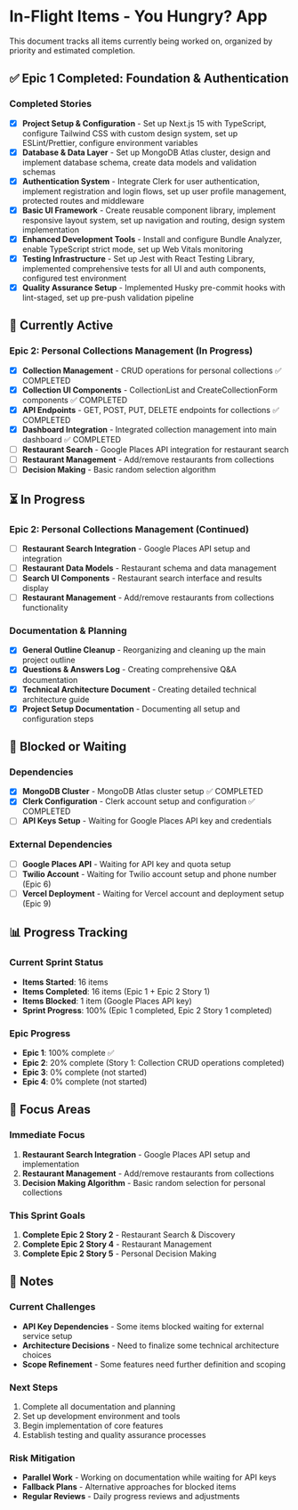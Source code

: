 # In-Flight Items - You Hungry? App

This document tracks all items currently being worked on, organized by priority and estimated completion.

## ✅ Epic 1 Completed: Foundation & Authentication

### Completed Stories

- [x] **Project Setup & Configuration** - Set up Next.js 15 with TypeScript, configure Tailwind CSS with custom design system, set up ESLint/Prettier, configure environment variables
- [x] **Database & Data Layer** - Set up MongoDB Atlas cluster, design and implement database schema, create data models and validation schemas
- [x] **Authentication System** - Integrate Clerk for user authentication, implement registration and login flows, set up user profile management, protected routes and middleware
- [x] **Basic UI Framework** - Create reusable component library, implement responsive layout system, set up navigation and routing, design system implementation
- [x] **Enhanced Development Tools** - Install and configure Bundle Analyzer, enable TypeScript strict mode, set up Web Vitals monitoring
- [x] **Testing Infrastructure** - Set up Jest with React Testing Library, implemented comprehensive tests for all UI and auth components, configured test environment
- [x] **Quality Assurance Setup** - Implemented Husky pre-commit hooks with lint-staged, set up pre-push validation pipeline

## 🚀 Currently Active

### Epic 2: Personal Collections Management (In Progress)

- [x] **Collection Management** - CRUD operations for personal collections ✅ COMPLETED
- [x] **Collection UI Components** - CollectionList and CreateCollectionForm components ✅ COMPLETED
- [x] **API Endpoints** - GET, POST, PUT, DELETE endpoints for collections ✅ COMPLETED
- [x] **Dashboard Integration** - Integrated collection management into main dashboard ✅ COMPLETED
- [ ] **Restaurant Search** - Google Places API integration for restaurant search
- [ ] **Restaurant Management** - Add/remove restaurants from collections
- [ ] **Decision Making** - Basic random selection algorithm

## ⏳ In Progress

### Epic 2: Personal Collections Management (Continued)

- [ ] **Restaurant Search Integration** - Google Places API setup and integration
- [ ] **Restaurant Data Models** - Restaurant schema and data management
- [ ] **Search UI Components** - Restaurant search interface and results display
- [ ] **Restaurant Management** - Add/remove restaurants from collections functionality

### Documentation & Planning

- [x] **General Outline Cleanup** - Reorganizing and cleaning up the main project outline
- [x] **Questions & Answers Log** - Creating comprehensive Q&A documentation
- [x] **Technical Architecture Document** - Creating detailed technical architecture guide
- [x] **Project Setup Documentation** - Documenting all setup and configuration steps

## 🔄 Blocked or Waiting

### Dependencies

- [x] **MongoDB Cluster** - MongoDB Atlas cluster setup ✅ COMPLETED
- [x] **Clerk Configuration** - Clerk account setup and configuration ✅ COMPLETED
- [ ] **API Keys Setup** - Waiting for Google Places API key and credentials

### External Dependencies

- [ ] **Google Places API** - Waiting for API key and quota setup
- [ ] **Twilio Account** - Waiting for Twilio account setup and phone number (Epic 6)
- [ ] **Vercel Deployment** - Waiting for Vercel account and deployment setup (Epic 9)

## 📊 Progress Tracking

### Current Sprint Status

- **Items Started**: 16 items
- **Items Completed**: 16 items (Epic 1 + Epic 2 Story 1)
- **Items Blocked**: 1 item (Google Places API key)
- **Sprint Progress**: 100% (Epic 1 completed, Epic 2 Story 1 completed)

### Epic Progress

- **Epic 1**: 100% complete ✅
- **Epic 2**: 20% complete (Story 1: Collection CRUD operations completed)
- **Epic 3**: 0% complete (not started)
- **Epic 4**: 0% complete (not started)

## 🎯 Focus Areas

### Immediate Focus

1. **Restaurant Search Integration** - Google Places API setup and implementation
2. **Restaurant Management** - Add/remove restaurants from collections
3. **Decision Making Algorithm** - Basic random selection for personal collections

### This Sprint Goals

1. **Complete Epic 2 Story 2** - Restaurant Search & Discovery
2. **Complete Epic 2 Story 4** - Restaurant Management
3. **Complete Epic 2 Story 5** - Personal Decision Making

## 📝 Notes

### Current Challenges

- **API Key Dependencies** - Some items blocked waiting for external service setup
- **Architecture Decisions** - Need to finalize some technical architecture choices
- **Scope Refinement** - Some features need further definition and scoping

### Next Steps

1. Complete all documentation and planning
2. Set up development environment and tools
3. Begin implementation of core features
4. Establish testing and quality assurance processes

### Risk Mitigation

- **Parallel Work** - Working on documentation while waiting for API keys
- **Fallback Plans** - Alternative approaches for blocked items
- **Regular Reviews** - Daily progress reviews and adjustments
